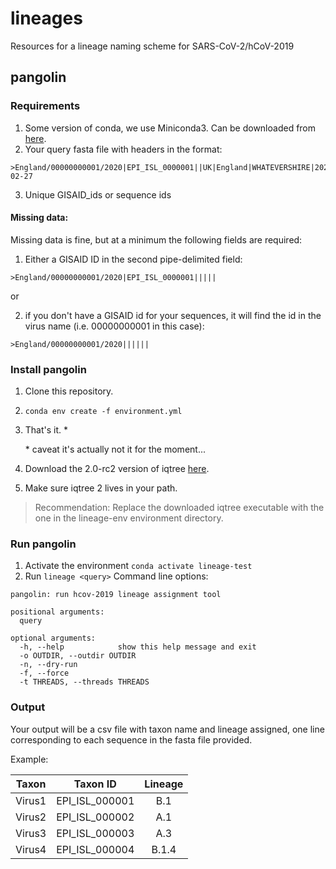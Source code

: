 # lineages
Resources for a lineage naming scheme for SARS-CoV-2/hCoV-2019


## pangolin

### Requirements

1. Some version of conda, we use Miniconda3. Can be downloaded from [here](https://docs.conda.io/en/latest/miniconda.html).
2. Your query fasta file with headers in the format:
```
>England/00000000001/2020|EPI_ISL_0000001||UK|England|WHATEVERSHIRE|2020-02-27
```
3. Unique GISAID_ids or sequence ids

#### Missing data:
Missing data is fine, but at a minimum the following fields are required:
1. Either a GISAID ID in the second pipe-delimited field:
```
>England/00000000001/2020|EPI_ISL_0000001|||||
```
or 

2. if you don't have a GISAID id for your sequences, it will find the id in the virus name (i.e. 00000000001 in this case): 
```
>England/00000000001/2020||||||
```


### Install pangolin

1. Clone this repository.
2. ``conda env create -f environment.yml``
3. That's it. *

    \* caveat it's actually not it for the moment...

4. Download the 2.0-rc2 version of iqtree [here](http://www.iqtree.org/#download).
5. Make sure iqtree 2 lives in your path.

>Recommendation: Replace the downloaded iqtree executable with the one in the lineage-env environment directory. 


### Run pangolin

1. Activate the environment ``conda activate lineage-test``
2. Run ``lineage <query>``
Command line options:
```
pangolin: run hcov-2019 lineage assignment tool

positional arguments:
  query

optional arguments:
  -h, --help            show this help message and exit
  -o OUTDIR, --outdir OUTDIR
  -n, --dry-run
  -f, --force
  -t THREADS, --threads THREADS
  ```

### Output 

Your output will be a csv file with taxon name and lineage assigned, one line corresponding to each sequence in the fasta file provided. 

Example:

| Taxon        | Taxon ID       | Lineage      |
| ------------- |:-------------:|:-------------:|
| Virus1      |  EPI_ISL_000001   |B.1      |
| Virus2      |  EPI_ISL_000002  |A.1      |
| Virus3      | EPI_ISL_000003  |A.3      |
| Virus4      | EPI_ISL_000004    |B.1.4      |
